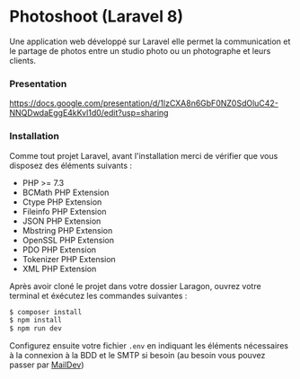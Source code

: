 # Photoshoot (Laravel 8)

Une application web développé sur Laravel elle permet la communication et le partage de photos entre un studio photo ou un photographe et leurs clients.

### Presentation

https://docs.google.com/presentation/d/1lzCXA8n6GbF0NZ0SdOluC42-NNQDwdaEggE4kKvl1d0/edit?usp=sharing

### Installation

Comme tout projet Laravel, avant l'installation merci de vérifier que vous disposez des éléments suivants :

- PHP >= 7.3
- BCMath PHP Extension
- Ctype PHP Extension
- Fileinfo PHP Extension
- JSON PHP Extension
- Mbstring PHP Extension
- OpenSSL PHP Extension
- PDO PHP Extension
- Tokenizer PHP Extension
- XML PHP Extension

Après avoir cloné le projet dans votre dossier Laragon, ouvrez votre terminal et éxécutez les commandes suivantes :

```sh
$ composer install
$ npm install
$ npm run dev
```

Configurez ensuite votre fichier ```.env``` en indiquant les éléments nécessaires à la connexion à la BDD et le SMTP si besoin (au besoin vous pouvez passer par [MailDev](https://github.com/maildev/maildev))

